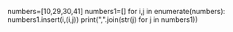 numbers=[10,29,30,41]
numbers1=[]
for i,j in enumerate(numbers):
    numbers1.insert(i,(i,j))
print(",".join(str(j) for j in numbers1))    

